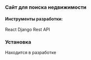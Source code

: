 
### Сайт для поиска недвижимости 

#### Инструменты разработки:

React
Django
Rest API

### Установка 

Находится в разработке
